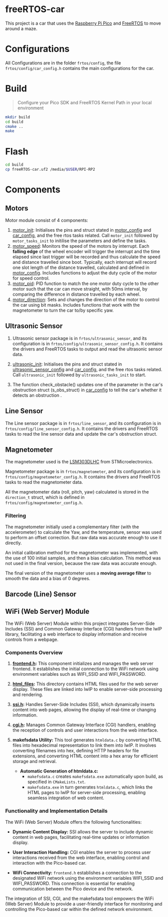 # freeRTOS-car

This project is a car that uses the [Raspberry Pi Pico](https://www.raspberrypi.org/products/raspberry-pi-pico/)
and [FreeRTOS](https://www.freertos.org/) to move around a maze.

# Configurations

All Configurations are in the folder `frtos/config`, the file `frtos/config/car_config.h` contains the main
configurations for the car.

# Build

> Configure your Pico SDK and FreeRTOS Kernel Path in your local environment

```bash
mkdir build
cd build
cmake ..
make
```

# Flash

```bash
cd build
cp freeRTOS-car.uf2 /media/$USER/RPI-RP2
```

# Components
## Motors
Motor module consist of 4 components:

1. [motor_init](frtos/motor/motor_init.h): Initialises the pins and struct stated in [motor_config](frtos/config/motor_config.h) and [car_config](frtos/config/car_config.h), and the free rtos tasks related. Call `motor_init` followed by `motor_tasks_init` to initilise the parameters and define the tasks.
2. [motor_speed](frtos/motor/motor_speed.h): Monitors the speed of the motors by interrupt. Each **falling edge** of the wheel encoder will trigger the interrupt and the time elapsed since last trigger will be recorded and thus calculate the speed and distance travelled since boot. Typically, each interrupt will record one slot length of the distance travelled, calculated and defined in [motor_config](frtos/config/motor_config.h). Includes functions to adjust the duty cycle of the motor for speed control.
3. [motor_pid](frtos/motor/motor_pid.h): PID function to match the one motor duty cycle to the other motor such that the car can move straight, with 50ms interval, by comparing the difference in distance travelled by each wheel.
4. [motor_direction](frtos/motor/motor_direction.h): Sets and changes the direction of the motor to control the car using bit masks. Includes functions that work with the magnetometer to turn the car to/by specific yaw.

## Ultrasonic Sensor
1. Ultrasonic sensor package is in `frtos/ultrasonic_sensor`, and its configuration is in `frtos/config/ultrasonic_sensor_config.h`. It contains the drivers and FreeRTOS tasks to output and read the ultrasonic sensor data.

2. [ultrasonic_init](frtos/ultrasonic_sensor/ultrasonic_init.h): Initialises the pins and struct stated in [ultrasonic_sensor_config](frtos/config/ultrasonic_sensor_config.h) and [car_config](frtos/config/car_config.h), and the free rtos tasks related. Call `ultrasonic_init` followed by `ultrasonic_tasks_init` to start.

3. The function check_obstacle() updates one of the parameter in the car's obstruction struct (s_obs_struct) in [car_config](frtos/config/car_config.h) to tell the car's whether it detects an obstruction . 

## Line Sensor

The Line sensor package is in `frtos/line_sensor`, and its configuration is in `frtos/config/line_sensor_config.h`. It
contains the drivers and FreeRTOS tasks to read the line sensor data and update the car's obstruction struct.

## Magnetometer

The magnetometer used is the [LSM303DLHC](https://www.st.com/resource/en/datasheet/lsm303dlhc.pdf) from STMicroelectronics.

Magnetometer package is in `frtos/magnetometer`, and its configuration is in `frtos/config/magnetometer_config.h`. It 
contains the drivers and FreeRTOS tasks to read the magnetometer data.

All the magnetometer data (roll, pitch, yaw) calculated is stored in the `direction_t` struct, which is defined in
`frtos/config/magnetometer_config.h`.

### Filtering

The magnetometer initially used a complementary filter (with the accelerometer) to calculate the Yaw, and the temperature,
sensor was used to perform an offset correction. But raw data was accurate enough to use it directly. 

An initial calibration method for the magnetometer was implemented, with the use of 100 initial samples, and then
a bias calculation. This method was not used in the final version, because the raw data was accurate enough.

The final version of the magnetometer uses a **moving average filter** to smooth the data and a bias of 0 degrees.

## Barcode (Line) Sensor


## WiFi (Web Server) Module

The WiFi (Web Server) Module within this project integrates Server-Side Includes (SSI) and Common Gateway Interface (CGI) handlers from the lwIP library, facilitating a web interface to display information and receive controls from a webpage.

### Components Overview

1. **[frontend.h](frtos/frontend/frontend.h):** This component initializes and manages the web server frontend. It establishes the initial connection to the WiFi network using environment variables such as WIFI_SSID and WIFI_PASSWORD.

2. **[html_files](frtos/frontend/html_files):** This directory contains HTML files used for the web server display. These files are linked into lwIP to enable server-side processing and rendering.

3. **[ssi.h](frtos/frontend/ssi.h):** Handles Server-Side Includes (SSI), which dynamically inserts content into web pages, allowing the display of real-time or changing information.

4. **[cgi.h](frtos/frontend/cgi.h):** Manages Common Gateway Interface (CGI) handlers, enabling the reception of controls and user interactions from the web interface.

5. **makefsdata Utility:** This tool generates `htmldata.c` by converting HTML files into hexadecimal representation to link them into lwIP. It involves converting filenames into hex, defining HTTP headers for file extensions, and converting HTML content into a hex array for efficient storage and retrieval.

    - **Automatic Generation of htmldata.c:**
        - `makefsdata.c` creates `makefsdata.exe` automatically upon build, as specified in `CMakeLists.txt`.
        - `makefsdata.exe` in turn generates `htmldata.c`, which links the HTML pages to lwIP for server-side processing, enabling seamless integration of web content.

### Functionality and Implementation Details

The WiFi (Web Server) Module offers the following functionalities:

- **Dynamic Content Display:** SSI allows the server to include dynamic content in web pages, facilitating real-time updates or information display.

- **User Interaction Handling:** CGI enables the server to process user interactions received from the web interface, enabling control and interaction with the Pico-based car.

- **WiFi Connectivity:** `frontend.h` establishes a connection to the designated WiFi network using the environment variables WIFI_SSID and WIFI_PASSWORD. This connection is essential for enabling communication between the Pico device and the network.


The integration of SSI, CGI, and the makefsdata tool empowers the WiFi (Web Server) Module to provide a user-friendly interface for monitoring and controlling the Pico-based car within the defined network environment.

